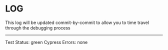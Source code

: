 # LOG

This log will be updated commit-by-commit to allow you to time travel through the debugging process

-----

Test Status: green
Cypress Errors: none


